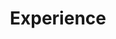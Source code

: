 ---
# An instance of the Experience widget.
# Documentation: https://docs.hugoblox.com/page-builder/
widget: experience

# This file represents a page section.
headless: true

# Order that this section appears on the page.
weight: 20

title: Experience
subtitle:

# Date format for experience
#   Refer to https://docs.hugoblox.com/customization/#date-format
date_format: Jan 2006

# Experiences.
#   Add/remove as many `experience` items below as you like.
#   Required fields are `title`, `company`, and `date_start`.
#   Leave `date_end` empty if it's your current employer.
#   Begin multi-line descriptions with YAML's `|2-` multi-line prefix.
experience:
  - title: Study Consultant
    company: Keke Technology
    company_url: ''
    location: China
    date_start: '2018-01-01'
    date_end: '2024-02-07'
#    description: |2-

  - title: Business and Marketing Assistant
    company: ICG Groups
    company_url: ''
#    company_logo: org-x
    location: Melbourne
    date_start: '2022-10-01'
    date_end: '2023-02-28'
#    description: Taught electronic engineering and researched semiconductor physics.

design:
  columns: '1'
---